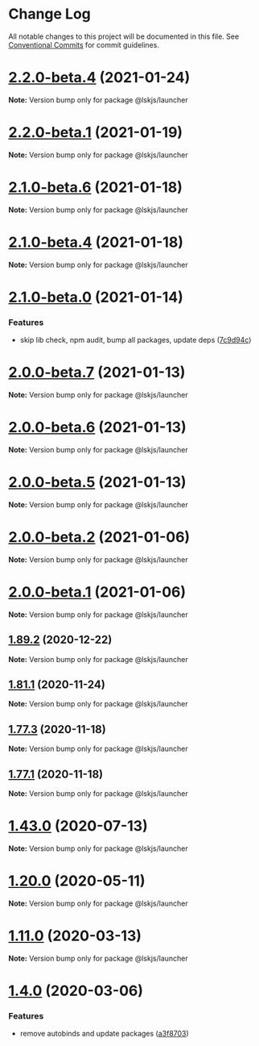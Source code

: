 # Change Log

All notable changes to this project will be documented in this file.
See [Conventional Commits](https://conventionalcommits.org) for commit guidelines.

# [2.2.0-beta.4](https://github.com/lskjs/lskjs/tree/master/packages/launcher/compare/v2.2.0-beta.3...v2.2.0-beta.4) (2021-01-24)

**Note:** Version bump only for package @lskjs/launcher





# [2.2.0-beta.1](https://github.com/lskjs/lskjs/tree/master/packages/launcher/compare/v2.1.0-beta.6...v2.2.0-beta.1) (2021-01-19)

**Note:** Version bump only for package @lskjs/launcher





# [2.1.0-beta.6](https://github.com/lskjs/lskjs/tree/master/packages/launcher/compare/v2.1.0-beta.5...v2.1.0-beta.6) (2021-01-18)

**Note:** Version bump only for package @lskjs/launcher





# [2.1.0-beta.4](https://github.com/lskjs/lskjs/tree/master/packages/launcher/compare/v2.1.0-beta.2...v2.1.0-beta.4) (2021-01-18)

**Note:** Version bump only for package @lskjs/launcher





# [2.1.0-beta.0](https://github.com/lskjs/lskjs/tree/master/packages/launcher/compare/v2.0.0-beta.7...v2.1.0-beta.0) (2021-01-14)


### Features

* skip lib check, npm audit, bump all packages, update deps ([7c9d94c](https://github.com/lskjs/lskjs/tree/master/packages/launcher/commit/7c9d94c165db5bfa922b462ec6b122bca85dd7a6))





# [2.0.0-beta.7](https://github.com/lskjs/lskjs/tree/master/packages/launcher/compare/v2.0.0-beta.6...v2.0.0-beta.7) (2021-01-13)

**Note:** Version bump only for package @lskjs/launcher





# [2.0.0-beta.6](https://github.com/lskjs/lskjs/tree/master/packages/launcher/compare/v2.0.0-beta.5...v2.0.0-beta.6) (2021-01-13)

**Note:** Version bump only for package @lskjs/launcher





# [2.0.0-beta.5](https://github.com/lskjs/lskjs/tree/master/packages/launcher/compare/v2.0.0-beta.4...v2.0.0-beta.5) (2021-01-13)

**Note:** Version bump only for package @lskjs/launcher





# [2.0.0-beta.2](https://github.com/lskjs/lskjs/tree/master/packages/launcher/compare/v2.0.0-beta.1...v2.0.0-beta.2) (2021-01-06)

**Note:** Version bump only for package @lskjs/launcher





# [2.0.0-beta.1](https://github.com/lskjs/lskjs/tree/master/packages/launcher/compare/v1.98.0...v2.0.0-beta.1) (2021-01-06)

**Note:** Version bump only for package @lskjs/launcher





## [1.89.2](https://github.com/lskjs/lskjs/tree/master/packages/launcher/compare/v1.89.1...v1.89.2) (2020-12-22)

**Note:** Version bump only for package @lskjs/launcher





## [1.81.1](https://github.com/lskjs/lskjs/tree/master/packages/launcher/compare/v1.81.0...v1.81.1) (2020-11-24)

**Note:** Version bump only for package @lskjs/launcher





## [1.77.3](https://github.com/lskjs/lskjs/tree/master/packages/launcher/compare/v1.77.2...v1.77.3) (2020-11-18)

**Note:** Version bump only for package @lskjs/launcher





## [1.77.1](https://github.com/lskjs/lskjs/tree/master/packages/launcher/compare/v1.77.0...v1.77.1) (2020-11-18)

**Note:** Version bump only for package @lskjs/launcher





# [1.43.0](https://github.com/lskjs/lskjs/tree/master/packages/launcher/compare/v1.42.0...v1.43.0) (2020-07-13)

**Note:** Version bump only for package @lskjs/launcher





# [1.20.0](https://github.com/lskjs/lskjs/tree/master/packages/launcher/compare/v1.19.0...v1.20.0) (2020-05-11)

**Note:** Version bump only for package @lskjs/launcher





# [1.11.0](https://github.com/lskjs/lskjs/tree/master/packages/launcher/compare/v1.10.0...v1.11.0) (2020-03-13)

**Note:** Version bump only for package @lskjs/launcher





# [1.4.0](https://github.com/lskjs/lskjs/tree/master/packages/launcher/compare/v1.3.0...v1.4.0) (2020-03-06)


### Features

* remove autobinds and update packages ([a3f8703](https://github.com/lskjs/lskjs/tree/master/packages/launcher/commit/a3f87036301c6c37c683839c41c4018406a444d5))
